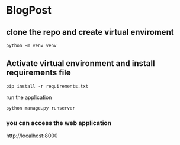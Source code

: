 # BlogPost

## clone the repo and create virtual enviroment 

```
python -m venv venv
```

## Activate virtual environment and install requirements file

```
pip install -r requirements.txt
```

run the application

```
python manage.py runserver
```

### you can access the web application 
http://localhost:8000
